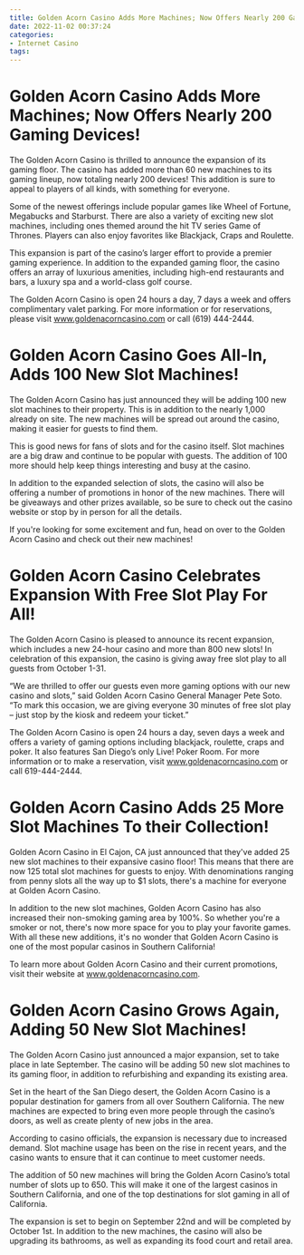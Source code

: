 ```yaml
---
title: Golden Acorn Casino Adds More Machines; Now Offers Nearly 200 Gaming Devices!
date: 2022-11-02 00:37:24
categories:
- Internet Casino
tags:
---
```



#  Golden Acorn Casino Adds More Machines; Now Offers Nearly 200 Gaming Devices!

The Golden Acorn Casino is thrilled to announce the expansion of its gaming floor. The casino has added more than 60 new machines to its gaming lineup, now totaling nearly 200 devices! This addition is sure to appeal to players of all kinds, with something for everyone.

Some of the newest offerings include popular games like Wheel of Fortune, Megabucks and Starburst. There are also a variety of exciting new slot machines, including ones themed around the hit TV series Game of Thrones. Players can also enjoy favorites like Blackjack, Craps and Roulette.

This expansion is part of the casino’s larger effort to provide a premier gaming experience. In addition to the expanded gaming floor, the casino offers an array of luxurious amenities, including high-end restaurants and bars, a luxury spa and a world-class golf course.

The Golden Acorn Casino is open 24 hours a day, 7 days a week and offers complimentary valet parking. For more information or for reservations, please visit www.goldenacorncasino.com or call (619) 444-2444.

#  Golden Acorn Casino Goes All-In, Adds 100 New Slot Machines!

The Golden Acorn Casino has just announced they will be adding 100 new slot machines to their property. This is in addition to the nearly 1,000 already on site. The new machines will be spread out around the casino, making it easier for guests to find them.

This is good news for fans of slots and for the casino itself. Slot machines are a big draw and continue to be popular with guests. The addition of 100 more should help keep things interesting and busy at the casino.

In addition to the expanded selection of slots, the casino will also be offering a number of promotions in honor of the new machines. There will be giveaways and other prizes available, so be sure to check out the casino website or stop by in person for all the details.

If you're looking for some excitement and fun, head on over to the Golden Acorn Casino and check out their new machines!

#  Golden Acorn Casino Celebrates Expansion With Free Slot Play For All!

The Golden Acorn Casino is pleased to announce its recent expansion, which includes a new 24-hour casino and more than 800 new slots! In celebration of this expansion, the casino is giving away free slot play to all guests from October 1-31.

“We are thrilled to offer our guests even more gaming options with our new casino and slots,” said Golden Acorn Casino General Manager Pete Soto. “To mark this occasion, we are giving everyone 30 minutes of free slot play – just stop by the kiosk and redeem your ticket.”

The Golden Acorn Casino is open 24 hours a day, seven days a week and offers a variety of gaming options including blackjack, roulette, craps and poker. It also features San Diego’s only Live! Poker Room. For more information or to make a reservation, visit www.goldenacorncasino.com or call 619-444-2444.

#  Golden Acorn Casino Adds 25 More Slot Machines To their Collection!

Golden Acorn Casino in El Cajon, CA just announced that they've added 25 new slot machines to their expansive casino floor! This means that there are now 125 total slot machines for guests to enjoy. With denominations ranging from penny slots all the way up to $1 slots, there's a machine for everyone at Golden Acorn Casino.

In addition to the new slot machines, Golden Acorn Casino has also increased their non-smoking gaming area by 100%. So whether you're a smoker or not, there's now more space for you to play your favorite games. With all these new additions, it's no wonder that Golden Acorn Casino is one of the most popular casinos in Southern California!

To learn more about Golden Acorn Casino and their current promotions, visit their website at www.goldenacorncasino.com.

#  Golden Acorn Casino Grows Again, Adding 50 New Slot Machines!

The Golden Acorn Casino just announced a major expansion, set to take place in late September. The casino will be adding 50 new slot machines to its gaming floor, in addition to refurbishing and expanding its existing area.

Set in the heart of the San Diego desert, the Golden Acorn Casino is a popular destination for gamers from all over Southern California. The new machines are expected to bring even more people through the casino’s doors, as well as create plenty of new jobs in the area.

According to casino officials, the expansion is necessary due to increased demand. Slot machine usage has been on the rise in recent years, and the casino wants to ensure that it can continue to meet customer needs.

The addition of 50 new machines will bring the Golden Acorn Casino’s total number of slots up to 650. This will make it one of the largest casinos in Southern California, and one of the top destinations for slot gaming in all of California.

The expansion is set to begin on September 22nd and will be completed by October 1st. In addition to the new machines, the casino will also be upgrading its bathrooms, as well as expanding its food court and retail area.